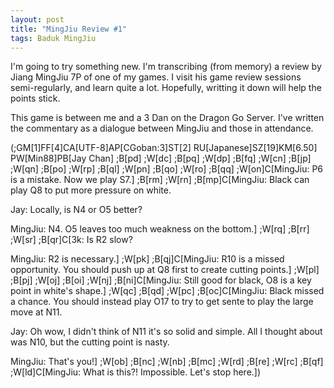 ```yaml
---
layout: post
title: "MingJiu Review #1"
tags: Baduk MingJiu
---
```


I'm going to try something new. I'm transcribing (from memory) a review by Jiang MingJiu 7P of one of my games. I visit his game review sessions semi-regularly, and learn quite a lot.  Hopefully, writting it down will help the points stick.

This game is between me and a 3 Dan on the Dragon Go Server. I've written the commentary as a dialogue between MingJiu and those in attendance.

<sgf>
(;GM[1]FF[4]CA[UTF-8]AP[CGoban:3]ST[2]
RU[Japanese]SZ[19]KM[6.50]
PW[Min88]PB[Jay Chan]
;B[pd]
;W[dc]
;B[pq]
;W[dp]
;B[fq]
;W[cn]
;B[jp]
;W[qn]
;B[po]
;W[rp]
;B[ql]
;W[pn]
;B[qo]
;W[ro]
;B[qq]
;W[on]C[MingJiu: P6 is a mistake. Now we play S7.]
;B[rm]
;W[rn]
;B[mp]C[MingJiu: Black can play Q8 to put more pressure on white.

Jay: Locally, is N4 or O5 better?

MingJiu: N4. O5 leaves too much weakness on the bottom.]
;W[rq]
;B[rr]
;W[sr]
;B[qr]C[3k: Is R2 slow?

MingJiu: R2 is necessary.]
;W[pk]
;B[qj]C[MingJiu: R10 is a missed opportunity. You should push up at Q8 first to create cutting points.]
;W[pl]
;B[pj]
;W[oj]
;B[oi]
;W[nj]
;B[ni]C[MingJiu: Still good for black, O8 is a key point in white's shape.]
;W[qc]
;B[qd]
;W[pc]
;B[oc]C[MingJiu: Black missed a chance. You should instead play O17 to try to get sente to play the large move at N11.

Jay: Oh wow, I didn't think of N11 it's so solid and simple. All I thought about was N10, but the cutting point is nasty.

MingJiu: That's you!]
;W[ob]
;B[nc]
;W[nb]
;B[mc]
;W[rd]
;B[re]
;W[rc]
;B[qf]
;W[ld]C[MingJiu: What is this?! Impossible. Let's stop here.])
</sgf>